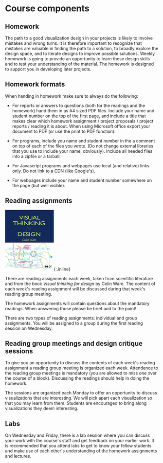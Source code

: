 # Course components

## Homework

The path to a good visualization design in your projects is likely to involve
mistakes and wrong turns. It is therefore important to recognize that mistakes
are valuable in finding the path to a solution, to broadly explore the design
space, and to iterate designs to improve possible solutions. Weekly homework is
going to provide an opportunity to learn these design skills and to test your
understanding of the material. The homework is designed to support you in
developing later projects.

## Homework formats

When handing in homework make sure to always do the following:

* For reports or answers to questions (both for the readings and the homework)
  hand them in as A4 sized PDF files. Include your name and student number on
  the top of the first page, and include a title that makes clear which 
  homework assignment / project proposals / project reports / reading it is
  about. When using Microsoft office export your document to PDF (or use the
  print to PDF function).

* For programs, include you name and student number in the a comment on top
  of each of the files you wrote. (Do not change external libraries that you
  use to include your name, obviously). Include all needed files into a zipfile
  or a tarball.

* For Javascript programs and webpages use local (and relative) links only. Do
  not link to a CDN (like Google's). 

* For webpages include your name and student number somewhere on the page (but
  well visible).

## Reading assignments

![Colin Ware](book-visual.jpg){:.inline}

There are reading assignments each week, taken from scientific literature and
from the book *Visual thinking for design* by Colin Ware. The content of each
week's reading assignment will be discussed during that week's reading group
meeting.

The homework assignments will contain questions about the mandatory readings.
When answering those please be brief and to the point!

There are two types of reading assignments: individual and group assignments.
You will be assigned to a group during the first reading session on Wednesday.

## Reading group meetings and design critique sessions

To give you an opportunity to discuss the contents of each week's reading
assignment a reading group meeting is organized each week.
Attendence to the reading group meetings is mandatory (you are allowed to 
miss one over the course of a block). Discussing the readings should help in doing the homework.

The sessions are organized each Monday to offer an opportunity
to discuss visualizations that are interesting. We will pick apart each 
visualization so that you may learn from them. Students are encouraged to
bring along visualizations they deem interesting.

## Labs

On Wednesday and Friday, there is a lab session where you can discuss your work with the
course's staff and get feedback on your earlier work. It is recommended that
you attend labs to get to know your fellow students and make use of each
other's understanding of the homework assignments and lectures.
